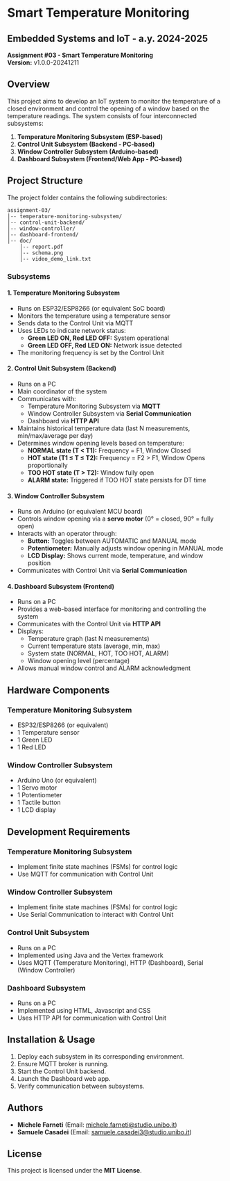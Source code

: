 # Smart Temperature Monitoring

## Embedded Systems and IoT - a.y. 2024-2025

**Assignment #03 - Smart Temperature Monitoring**  
**Version:** v1.0.0-20241211

## Overview
This project aims to develop an IoT system to monitor the temperature of a closed environment and control the opening of a window based on the temperature readings. The system consists of four interconnected subsystems:

1. **Temperature Monitoring Subsystem (ESP-based)**
2. **Control Unit Subsystem (Backend - PC-based)**
3. **Window Controller Subsystem (Arduino-based)**
4. **Dashboard Subsystem (Frontend/Web App - PC-based)**

## Project Structure
The project folder contains the following subdirectories:

```
assignment-03/
│-- temperature-monitoring-subsystem/
│-- control-unit-backend/
│-- window-controller/
│-- dashboard-frontend/
│-- doc/
    │-- report.pdf
    │-- schema.png
    │-- video_demo_link.txt
```

### Subsystems
#### 1. Temperature Monitoring Subsystem
- Runs on ESP32/ESP8266 (or equivalent SoC board)
- Monitors the temperature using a temperature sensor
- Sends data to the Control Unit via MQTT
- Uses LEDs to indicate network status:
  - **Green LED ON, Red LED OFF:** System operational
  - **Green LED OFF, Red LED ON:** Network issue detected
- The monitoring frequency is set by the Control Unit

#### 2. Control Unit Subsystem (Backend)
- Runs on a PC
- Main coordinator of the system
- Communicates with:
  - Temperature Monitoring Subsystem via **MQTT**
  - Window Controller Subsystem via **Serial Communication**
  - Dashboard via **HTTP API**
- Maintains historical temperature data (last N measurements, min/max/average per day)
- Determines window opening levels based on temperature:
  - **NORMAL state (T < T1):** Frequency = F1, Window Closed
  - **HOT state (T1 ≤ T ≤ T2):** Frequency = F2 > F1, Window Opens proportionally
  - **TOO HOT state (T > T2):** Window fully open
  - **ALARM state:** Triggered if TOO HOT state persists for DT time

#### 3. Window Controller Subsystem
- Runs on Arduino (or equivalent MCU board)
- Controls window opening via a **servo motor** (0° = closed, 90° = fully open)
- Interacts with an operator through:
  - **Button:** Toggles between AUTOMATIC and MANUAL mode
  - **Potentiometer:** Manually adjusts window opening in MANUAL mode
  - **LCD Display:** Shows current mode, temperature, and window position
- Communicates with Control Unit via **Serial Communication**

#### 4. Dashboard Subsystem (Frontend)
- Runs on a PC
- Provides a web-based interface for monitoring and controlling the system
- Communicates with the Control Unit via **HTTP API**
- Displays:
  - Temperature graph (last N measurements)
  - Current temperature stats (average, min, max)
  - System state (NORMAL, HOT, TOO HOT, ALARM)
  - Window opening level (percentage)
- Allows manual window control and ALARM acknowledgment

## Hardware Components
### Temperature Monitoring Subsystem
- ESP32/ESP8266 (or equivalent)
- 1 Temperature sensor
- 1 Green LED
- 1 Red LED

### Window Controller Subsystem
- Arduino Uno (or equivalent)
- 1 Servo motor
- 1 Potentiometer
- 1 Tactile button
- 1 LCD display

## Development Requirements
### Temperature Monitoring Subsystem
- Implement finite state machines (FSMs) for control logic
- Use MQTT for communication with Control Unit

### Window Controller Subsystem
- Implement finite state machines (FSMs) for control logic
- Use Serial Communication to interact with Control Unit

### Control Unit Subsystem
- Runs on a PC
- Implemented using Java and the Vertex framework
- Uses MQTT (Temperature Monitoring), HTTP (Dashboard), Serial (Window Controller)

### Dashboard Subsystem
- Runs on a PC
- Implemented using HTML, Javascript and CSS
- Uses HTTP API for communication with Control Unit

## Installation & Usage
1. Deploy each subsystem in its corresponding environment.
2. Ensure MQTT broker is running.
3. Start the Control Unit backend.
4. Launch the Dashboard web app.
5. Verify communication between subsystems.

## Authors
- **Michele Farneti** (Email: michele.farneti@studio.unibo.it)
- **Samuele Casadei** (Email: samuele.casadei3@studio.unibo.it)

## License
This project is licensed under the **MIT License**.

